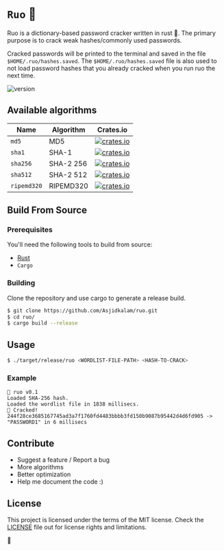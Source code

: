 # `Ruo` 🧁
Ruo is a dictionary-based password cracker written in rust 🦀. The primary purpose is to crack weak hashes/commonly used passwords.

Cracked passwords will be printed to the terminal and saved in the file `$HOME/.ruo/hashes.saved`. The `$HOME/.ruo/hashes.saved` file is also used to not load password hashes that you already cracked when you run ruo the next time.

<p align="left">
	<img src="https://img.shields.io/badge/version-0.1.0-blue.svg" title="version" alt="version">
</p>


## Available algorithms


| Name        | Algorithm  | Crates.io |
|-------------|------------|-----------|
| `md5`       | MD5        | [![crates.io](https://img.shields.io/crates/v/md5.svg)](https://crates.io/crates/md5)      |
| `sha1`      | SHA-1      | [![crates.io](https://img.shields.io/crates/v/sha1.svg)](https://crates.io/crates/sha-1)   |
| `sha256`    | SHA-2 256  | [![crates.io](https://img.shields.io/crates/v/sha256.svg)](https://crates.io/crates/sha2)  |
| `sha512`    | SHA-2 512  | [![crates.io](https://img.shields.io/crates/v/sha256.svg)](https://crates.io/crates/sha2)  |
|`ripemd320`  | RIPEMD320  | [![crates.io](https://img.shields.io/crates/v/ripemd320.svg)](https://crates.io/crates/ripemd320)|


## Build From Source

### Prerequisites

You'll need the following tools to build from source:

* [Rust](https://www.rust-lang.org/en-US/install.html)  
* `Cargo` 


### Building

Clone the repository and use cargo to generate a release build.
```sh
$ git clone https://github.com/Asjidkalam/ruo.git
$ cd ruo/
$ cargo build --release
```

## Usage
```sh
$ ./target/release/ruo <WORDLIST-FILE-PATH> <HASH-TO-CRACK>
```

### Example
```
🔫 ruo v0.1
Loaded SHA-256 hash.
Loaded the wordlist file in 1838 millisecs.
🤍 Cracked! 244f28ce3685167745ad3a7f1760fd4483bbbb3fd150b9087b95442d4d6fd905 -> "PASSWORD1" in 6 millisecs
```

## Contribute

* Suggest a feature / Report a bug 
* More algorithms
* Better optimization
* Help me document the code :)

## License
This project is licensed under the terms of the MIT license. 
Check the [LICENSE](LICENSE.md) file out for license rights and limitations.

🍰

